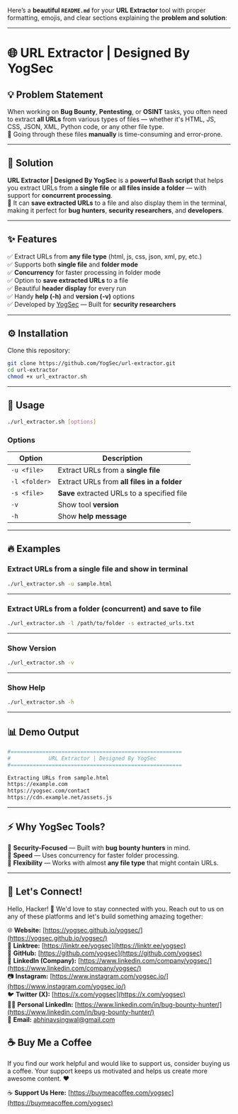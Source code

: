 Here’s a **beautiful `README.md`** for your **URL Extractor** tool with proper formatting, emojis, and clear sections explaining the **problem and solution**:

---

# 🌐 URL Extractor | Designed By YogSec

## 💡 Problem Statement

When working on **Bug Bounty**, **Pentesting**, or **OSINT** tasks, you often need to extract **all URLs** from various types of files — whether it's HTML, JS, CSS, JSON, XML, Python code, or any other file type.  
📂 Going through these files **manually** is time-consuming and error-prone.

---

## 🚀 Solution

**URL Extractor | Designed By YogSec** is a **powerful Bash script** that helps you extract URLs from a **single file** or **all files inside a folder** — with support for **concurrent processing**.  
💾 It can **save extracted URLs** to a file and also display them in the terminal, making it perfect for **bug hunters**, **security researchers**, and **developers**.

---

## ✨ Features

✅ Extract URLs from **any file type** (html, js, css, json, xml, py, etc.)  
✅ Supports both **single file** and **folder mode**  
✅ **Concurrency** for faster processing in folder mode  
✅ Option to **save extracted URLs** to a file  
✅ Beautiful **header display** for every run  
✅ Handy **help (-h)** and **version (-v)** options  
✅ Developed by [YogSec](https://yogsec.com) — Built for **security researchers**  

---

## ⚙️ Installation

Clone this repository:

```bash
git clone https://github.com/YogSec/url-extractor.git
cd url-extractor
chmod +x url_extractor.sh
```

---

## 📝 Usage

```bash
./url_extractor.sh [options]
```

### Options

| Option            | Description                                         |
|------------------|--------------------------------------------------|
| `-u <file>`       | Extract URLs from a **single file** |
| `-l <folder>`    | Extract URLs from **all files in a folder** |
| `-s <file>`      | **Save** extracted URLs to a specified file |
| `-v`                  | Show tool **version** |
| `-h`                  | Show **help message** |

---

## 🔥 Examples

### Extract URLs from a single file and show in terminal

```bash
./url_extractor.sh -u sample.html
```

---

### Extract URLs from a folder (concurrent) and save to file

```bash
./url_extractor.sh -l /path/to/folder -s extracted_urls.txt
```

---

### Show Version

```bash
./url_extractor.sh -v
```

---

### Show Help

```bash
./url_extractor.sh -h
```

---

## 📊 Demo Output

```bash
#======================================================
#            URL Extractor | Designed By YogSec
#======================================================

Extracting URLs from sample.html
https://example.com
https://yogsec.com/contact
https://cdn.example.net/assets.js
```

---



## ⚡ Why YogSec Tools?

🔐 **Security-Focused** — Built with **bug bounty hunters** in mind.  
🚀 **Speed** — Uses concurrency for faster folder processing.  
🔗 **Flexibility** — Works with almost **any file type** that might contain URLs.  

---

## 🌟 Let's Connect!

Hello, Hacker! 👋 We'd love to stay connected with you. Reach out to us on any of these platforms and let's build something amazing together:

🌐 **Website:** [https://yogsec.github.io/yogsec/](https://yogsec.github.io/yogsec/)  
📜 **Linktree:** [https://linktr.ee/yogsec](https://linktr.ee/yogsec)  
🔗 **GitHub:** [https://github.com/yogsec](https://github.com/yogsec)  
💼 **LinkedIn (Company):** [https://www.linkedin.com/company/yogsec/](https://www.linkedin.com/company/yogsec/)  
📷 **Instagram:** [https://www.instagram.com/yogsec.io/](https://www.instagram.com/yogsec.io/)  
🐦 **Twitter (X):** [https://x.com/yogsec](https://x.com/yogsec)  
👨‍💼 **Personal LinkedIn:** [https://www.linkedin.com/in/bug-bounty-hunter/](https://www.linkedin.com/in/bug-bounty-hunter/)  
📧 **Email:** abhinavsingwal@gmail.com

## ☕ Buy Me a Coffee

If you find our work helpful and would like to support us, consider buying us a coffee. Your support keeps us motivated and helps us create more awesome content. ❤️

☕ **Support Us Here:** [https://buymeacoffee.com/yogsec](https://buymeacoffee.com/yogsec)
